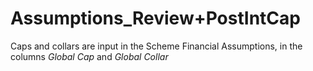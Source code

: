 # Assumptions_Review+PostIntCap

Caps and collars are input in the Scheme Financial Assumptions, in the
columns _Global Cap_ and _Global Collar_
